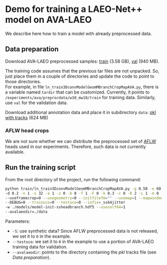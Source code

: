 # Demo for training a LAEO-Net++ model on AVA-LAEO

We describe here how to train a model with already preprocessed data.

## Data preparation

Download AVA-LAEO preprocessed samples: 
   [train](https://ucordoba-my.sharepoint.com/:u:/g/personal/in1majim_uco_es/EVkU-xdW2aBFttdOS7mh_P0B4hocxDIu2emydcjIzgXi7Q?e=qgLfg7) 
(3.58 GB), 
   [val](https://ucordoba-my.sharepoint.com/:u:/g/personal/in1majim_uco_es/ETVdi2M2H2hNrMPres9saQgB-NLCQjVdMGcsRaZz_fBJfw?e=YE4J5D) 
(940 MB).

The training code assumes that the previous tar files are not unpacked. 
   So, just place them in a couple of directories and update the code to point to those directories.   
For example, 
in file `ln_train3DconvModelGeomMBranchCropMapAVA.py`, there is a variable named `tardir` that can be customized. 
Currently, it points to `/experiments/ava/preprocdata/w10_mw10/train` for training data. Similarly, use `val` for the 
validation data.

Download additional annotation data and place it in subdirectory `data`: 
[pkl with tracks](https://ucordoba-my.sharepoint.com/:u:/g/personal/in1majim_uco_es/EbzhCvMYQZRGooRu8tQdGIoBWHIyXpR-jeOS-gmcb1QG1A?e=yOhpID)
(624 MB)


### AFLW head crops
We are not sure whether we can distribute the preprocessed set of
<a href="https://www.tugraz.at/institute/icg/research/team-bischof/lrs/downloads/aflw/" target="_blank">AFLW</a> 
heads used in our experiments. Therefore, such data
is not currently available. 


## Run the training script

From the root directory of the project, run the following command:
```bash
python train/ln_train3DconvModelGeomMBranchCropMapAVA.py -g 0.50 -e 60 -l 0.0001 
-d 0.2 -n 1 -s 32 -a 1 -z 0 -b 8 -f 1 -F 0 -k 0.3 -c 0 -R 2 -L 1 -m 0 -u 0 
--useframecrop=0 --usegeometry=0 --initfilefm="" --usemap=1 --mapwindowlen=10 -S 0 
--DEBUG=0 --trainuco=0 --testuco=0 --infix=_ss64jitter 
-w ./models/model-init-ssheadbranch.hdf5 --useself64=1 
--avalaeodir=./data
```

Parameters:
* `-S`: use synthetic data? Since AFLW preprocessed data is not released, we set it to `0` in the example.
* `--testuco`: we set it to `0` in the example to use a portion of AVA-LAEO training data for validation. 
* `--avalaeodir`: points to the directory containing the _pkl_ tracks file (see _Data preparation_).

